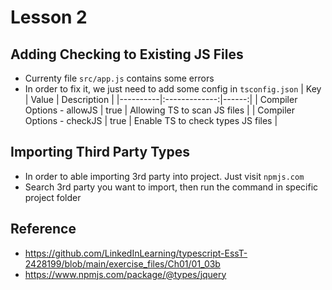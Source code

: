 # Lesson 2

## Adding Checking to Existing JS Files
- Currenty file `src/app.js` contains some errors
- In order to fix it, we just need to add some config in `tsconfig.json`
| Key   |      Value      |  Description |
|----------|:-------------:|------:|
| Compiler Options - allowJS |    true   |   Allowing TS to scan JS files |
| Compiler Options - checkJS | true |    Enable TS to check types JS files |


## Importing Third Party Types
- In order to able importing 3rd party into project. Just visit `npmjs.com`
- Search 3rd party you want to import, then run the command in specific project folder


## Reference
- https://github.com/LinkedInLearning/typescript-EssT-2428199/blob/main/exercise_files/Ch01/01_03b
- https://www.npmjs.com/package/@types/jquery
